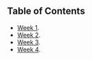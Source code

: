 ## Table of Contents

- [Week 1](./week1.md).
- [Week 2](./Week2.md).
- [Week 3](./week3.md).
- [Week 4](./week4.md).
